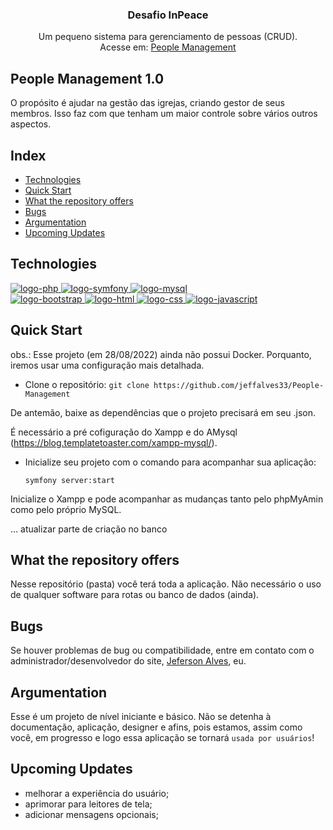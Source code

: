 <h3 align="center">Desafio InPeace</h3>

<p align="center">
    Um pequeno sistema para gerenciamento de pessoas (CRUD).
    <br />
    Acesse em: <a href="">People Management</a>
</p>


## People Management 1.0

O propósito é ajudar na gestão das igrejas, criando gestor de seus membros. Isso faz com que tenham um maior controle sobre
vários outros aspectos.

## Index

- [Technologies](#Technologies)
- [Quick Start](#Quick-Start)
- [What the repository offers](#What-the-repository-offers)
- [Bugs](#bugs)
- [Argumentation](#Argumentation)
- [Upcoming Updates](#Upcoming-Updates)


## Technologies

<div class="main">
    <a href="#">
      <img alt="logo-php" aling="center" src="https://img.shields.io/badge/PHP-777BB4?style=for-the-badge&logo=php&logoColor=white">
    </a>
    <a href="#">
      <img alt="logo-symfony" aling="center" src="https://img.shields.io/badge/connect-%2300843e.svg?style=for-the-badge&logo=symfony&logoColor=white">
    </a>
    <a href="#">
      <img alt="logo-mysql" aling="center" src="https://img.shields.io/badge/MySQL-00000F?style=for-the-badge&logo=mysql&logoColor=white">
    </a>
    <br/>
    <a href="#">
      <img alt="logo-bootstrap" aling="center" src="https://img.shields.io/badge/Bootstrap-563D7C?style=for-the-badge&logo=bootstrap&logoColor=white">
    </a>
    <a href="#">
      <img alt="logo-html" aling="center" src="https://img.shields.io/badge/HTML5-E34F26?style=for-the-badge&logo=html5&logoColor=white">
    </a>
    <a href="#">
      <img alt="logo-css" aling="center" src="https://img.shields.io/badge/CSS3-1572B6?style=for-the-badge&logo=css3&logoColor=white">
    </a>
    <a href="#">
      <img alt="logo-javascript" aling="center" src="https://img.shields.io/badge/JavaScript-323330?style=for-the-badge&logo=javascript&logoColor=F7DF1E">
    </a>
</div>


## Quick Start

obs.: Esse projeto (em 28/08/2022) ainda não possui Docker. Porquanto, iremos usar uma configuração mais detalhada.

- Clone o repositório: `git clone https://github.com/jeffalves33/People-Management`

De antemão, baixe as dependências que o projeto precisará em seu .json.

É necessário a pré cofiguração do Xampp e do AMysql (https://blog.templatetoaster.com/xampp-mysql/).

- Inicialize seu projeto com o comando para acompanhar sua aplicação:

    `symfony server:start`

Inicialize o Xampp e pode acompanhar as mudanças tanto pelo phpMyAmin como pelo próprio MySQL.

... atualizar parte de criação no banco





## What the repository offers

Nesse repositório (pasta) você terá toda a aplicação. Não necessário o uso de qualquer software para rotas ou banco de dados (ainda).


## Bugs

Se houver problemas de bug ou compatibilidade, entre em contato com o administrador/desenvolvedor do site, [Jeferson Alves](https://jeffalves33.github.io/jeffalves33/), eu.


## Argumentation

Esse é um projeto de nível iniciante e básico. Não se detenha à documentação, aplicação, designer e afins, pois estamos, assim como você, em progresso e logo essa aplicação se tornará `usada por usuários`!


## Upcoming Updates

* melhorar a experiência do usuário;
* aprimorar para leitores de tela;
* adicionar mensagens opcionais;
